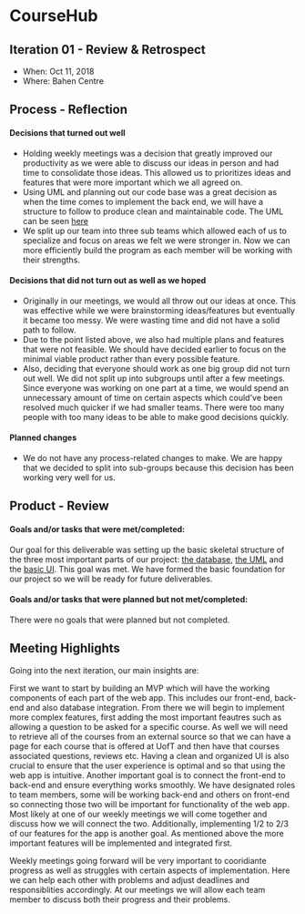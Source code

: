 # CourseHub



## Iteration 01 - Review & Retrospect

 * When: Oct 11, 2018
 * Where: Bahen Centre

## Process - Reflection

#### Decisions that turned out well

 * Holding weekly meetings was a decision that greatly improved our productivity as we were able to discuss our ideas in person and had time to consolidate those ideas. This allowed us to prioritizes ideas and features that were more important which we all agreed on.
 * Using UML and planning out our code base was a great decision as when the time comes to implement the back end, we will have a structure to follow to produce clean and maintainable code. The UML can be seen [here](https://drive.google.com/file/d/1m6DPvzWu5L10WlaltwL3CrcNGazQQ7-A/view)
 * We split up our team into three sub teams which allowed each of us to specialize and focus on areas we felt we were stronger in. Now we can more efficiently build the program as each member will be working with their strengths.

#### Decisions that did not turn out as well as we hoped

 * Originally in our meetings, we would all throw out our ideas at once. This was effective while we were brainstorming ideas/features but eventually it became too messy. We were wasting time and did not have a solid path to follow.
 * Due to the point listed above, we also had multiple plans and features that were not feasible. We should have decided earlier to focus on the minimal viable product rather than every possible feature.
 * Also, deciding that everyone should work as one big group did not turn out well.  We did not split up into subgroups until after a few meetings.  Since everyone was working on one part at a time, we would spend an unnecessary amount of time on certain aspects which could've been resolved much quicker if we had smaller teams.  There were too many people with too many ideas to be able to make good decisions quickly.  


#### Planned changes
 * We do not have any process-related changes to make.  We are happy that we decided to split into sub-groups because this decision has been working very well for us. 


## Product - Review

#### Goals and/or tasks that were met/completed:
 Our goal for this deliverable was setting up the basic skeletal structure of the three most important parts of our project: [the database](https://imgur.com/a/qBAQ77n), [the UML](https://drive.google.com/file/d/1m6DPvzWu5L10WlaltwL3CrcNGazQQ7-A/view?usp=sharing) and the [basic UI](https://imgur.com/a/lpIvy7u).  This goal was met. We have formed the basic foundation for our project so we will be ready for future deliverables.  

#### Goals and/or tasks that were planned but not met/completed:
 There were no goals that were planned but not completed.


## Meeting Highlights

Going into the next iteration, our main insights are:

 First we want to start by building an MVP which will have the working components of each part of the web app. This includes our front-end, back-end and also database integration. From there we will begin to implement more complex features, first adding the most important feautres such as allowing a question to be asked for a specific course.
 As well we will need to retrieve all of the courses from an external source so that we can have a page for each course that is offered at UofT and then have that courses associated questions, reviews etc. Having a clean and organized UI is also crucial to ensure that the user experience is optimal and so that using the web app is intuitive.
 Another important goal is to connect the front-end to back-end and ensure everything works smoothly. We have designated roles to team members, some will be working back-end and others on front-end so connecting those two will be important for functionality of the web app. Most likely at one of our weekly meetings we  will come together and discuss
 how we will connect the two. Additionally, implementing 1/2 to 2/3 of our features for the app is another goal. As mentioned above the more important features will be implemented and integrated first. 
 
 Weekly meetings going forward will be very important to cooridiante progress as well as struggles with certain aspects of implementation. Here we can help each other with problems and adjust deadlines and responsiblities accordingly. At our meetings we will allow each team member to discuss both their progress and their problems.
 
 
 
